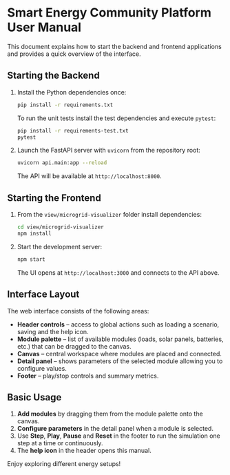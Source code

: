 # Smart Energy Community Platform User Manual

This document explains how to start the backend and frontend applications and provides a quick overview of the interface.

## Starting the Backend

1. Install the Python dependencies once:
   ```bash
   pip install -r requirements.txt
   ```
   To run the unit tests install the test dependencies and execute `pytest`:
   ```bash
   pip install -r requirements-test.txt
   pytest
   ```
2. Launch the FastAPI server with `uvicorn` from the repository root:
   ```bash
   uvicorn api.main:app --reload
   ```
   The API will be available at `http://localhost:8000`.

## Starting the Frontend

1. From the `view/microgrid-visualizer` folder install dependencies:
   ```bash
   cd view/microgrid-visualizer
   npm install
   ```
2. Start the development server:
   ```bash
   npm start
   ```
   The UI opens at `http://localhost:3000` and connects to the API above.

## Interface Layout

The web interface consists of the following areas:

- **Header controls** – access to global actions such as loading a scenario, saving and the help icon.
- **Module palette** – list of available modules (loads, solar panels, batteries, etc.) that can be dragged to the canvas.
- **Canvas** – central workspace where modules are placed and connected.
- **Detail panel** – shows parameters of the selected module allowing you to configure values.
- **Footer** – play/stop controls and summary metrics.

## Basic Usage

1. **Add modules** by dragging them from the module palette onto the canvas.
2. **Configure parameters** in the detail panel when a module is selected.
3. Use **Step**, **Play**, **Pause** and **Reset** in the footer to run the simulation one step at a time or continuously.
4. The **help icon** in the header opens this manual.

Enjoy exploring different energy setups!
